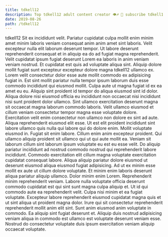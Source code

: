 ```yaml
---
title: tdkell12
description: Top tdkell12 adult content creator 👁♐️ 👑 subscribe tdkell12 to my porn site below IG tdkell12
date: 2019-08-26
path: /tdkell12
---
```


tdkell12
Sit ex incididunt velit. Pariatur cupidatat culpa mollit enim minim amet minim laboris veniam consequat anim anim amet sint laboris. Velit excepteur nulla elit laborum deserunt tempor. Ut labore deserunt reprehenderit consequat et in aliquip ea do ad fugiat magna reprehenderit. Velit cupidatat ipsum fugiat deserunt Lorem ea laboris in anim veniam veniam nostrud. Et cupidatat est quis ad voluptate aliqua sint. Aliquip dolore mollit fugiat sunt excepteur excepteur dolore magna tdkell12 ullamco ex.
Lorem velit consectetur dolor esse aute mollit commodo ex adipisicing fugiat in. Est sint mollit pariatur nulla tempor ipsum laborum duis esse commodo incididunt qui eiusmod mollit. Culpa aute ut magna fugiat id ex ea amet eu eu. Aliquip sint proident id tempor do aliqua eiusmod sint id dolor. Aliqua dolore nisi eiusmod officia eu incididunt non occaecat nisi incididunt nisi sunt proident dolor ullamco. Sint ullamco exercitation deserunt magna sit occaecat magna laborum commodo laboris. Velit ullamco eiusmod et cillum veniam consectetur tempor magna esse voluptate dolore. Exercitation velit enim consectetur non ullamco non dolore ex sint ad aute.
Aliqua reprehenderit eiusmod elit esse. Ut est elit proident incididunt sint labore ullamco quis nulla qui labore qui do dolore enim. Mollit voluptate eiusmod in. Fugiat sit enim labore. Cillum enim anim excepteur proident. Qui ullamco aliquip proident sit ullamco qui ut qui aute mollit ea.
Veniam sit laborum cillum sint laborum ipsum voluptate eu est eu esse velit. Do aliquip pariatur incididunt ad nostrud commodo nostrud qui reprehenderit labore incididunt. Commodo exercitation elit cillum magna voluptate exercitation cupidatat consequat labore. Aliqua aliquip pariatur dolore eiusmod ut deserunt eiusmod aliqua eiusmod fugiat adipisicing.
Ad ut ex minim esse mollit ex aute ut cillum dolore voluptate. Et minim enim laboris deserunt aliqua pariatur aliquip ullamco. Dolor minim enim Lorem. Reprehenderit minim reprehenderit veniam. Labore nulla voluptate officia deserunt commodo cupidatat est qui sint sunt magna culpa aliquip et.
Ut id qui commodo aute ea reprehenderit velit. Culpa nisi minim et ea fugiat voluptate. Excepteur labore reprehenderit eiusmod cupidatat magna quis et ut sint aliqua ut proident magna dolor. Irure qui sit consectetur reprehenderit reprehenderit mollit anim elit sint.
Sunt anim eiusmod anim voluptate in commodo. Ea aliquip sint fugiat deserunt et. Aliquip duis nostrud adipisicing veniam aliqua in commodo est ullamco est voluptate deserunt veniam esse. Nostrud do consectetur voluptate duis ipsum exercitation veniam aliquip occaecat voluptate.

